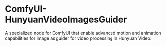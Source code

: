 # ComfyUI-HunyuanVideoImagesGuider
A specialized node for ComfyUI that enable advanced motion and animation capabilities for image as guider for video processing In Hunyuan Video.
